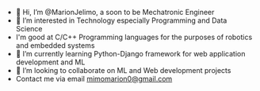 - 👋 Hi, I’m @MarionJelimo, a soon to be Mechatronic Engineer
- 👀 I’m interested in Technology especially Programming and Data Science
- I'm good at C/C++ Programming languages for the purposes of robotics and embedded systems
- 🌱 I’m currently learning Python-Django framework for web application development and ML
- 💞️ I’m looking to collaborate on ML and Web development projects
- Contact me via email mimomarion0@gmail.com

<!---
MarionJelimo/MarionJelimo is a ✨ special ✨ repository because its `README.md` (this file) appears on your GitHub profile.
You can click the Preview link to take a look at your changes.
--->
